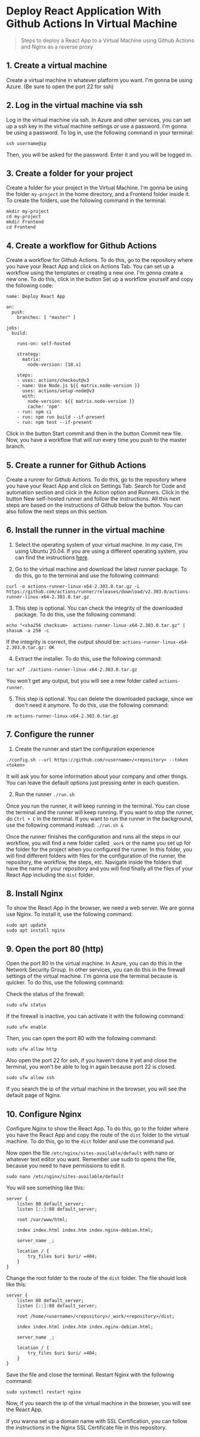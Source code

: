 # Deploy React Application With Github Actions In Virtual Machine

> Steps to deploy a React App to a Virtual Machine using Github Actions and Nginx as a reverse proxy

## 1. Create a virtual machine

Create a virtual machine in whatever platform you want. I'm gonna be using Azure. (Be sure to open the port 22 for ssh)

## 2. Log in the virtual machine via ssh

Log in the virtual machine via ssh. In Azure and other services, you can set up a ssh key in the virtual machine settings or use a password. I'm gonna be using a password. To log in, use the following command in your terminal:

```
ssh username@ip
```

Then, you will be asked for the password. Enter it and you will be logged in.

## 3. Create a folder for your project

Create a folder for your project in the Virtual Machine. I'm gonna be using the folder `my-project` in the home directory, and a Frontend folder inside it. To create the folders, use the following command in the terminal:

```
mkdir my-project
cd my-project
mkdir Frontend
cd Frontend
```

## 4. Create a workflow for Github Actions

Create a workflow for Github Actions. To do this, go to the repository where you have your React App and click on Actions Tab. You can set up a workflow using the templates or creating a new one. I'm gonna create a new one. To do this, click in the button Set up a workflow yourself and copy the following code:

```
name: Deploy React App

on:
  push:
    branches: [ "master" ]

jobs:
  build:

    runs-on: self-hosted

    strategy:
      matrix:
        node-version: [18.x]

    steps:
    - uses: actions/checkout@v3
    - name: Use Node.js ${{ matrix.node-version }}
      uses: actions/setup-node@v3
      with:
        node-version: ${{ matrix.node-version }}
        cache: 'npm'
    - run: npm ci
    - run: npm run build --if-present
    - run: npm test --if-present
```

Click in the button Start commit and then in the button Commit new file. Now, you have a workflow that will run every time you push to the master branch.

## 5. Create a runner for Github Actions

Create a runner for Github Actions. To do this, go to the repository where you have your React App and click on Settings Tab. Search for Code and automation section and click in the Action option and Runners. Click in the button New self-hosted runner and follow the instructions. All this next steps are based on the instructions of Github below the button. You can also follow the next steps on this section.

## 6. Install the runner in the virtual machine

1. Select the operating system of your virtual machine. In my case, I'm using Ubuntu 20.04. If you are using a different operating system, you can find the instructions [here](https://docs.github.com/en/actions/hosting-your-own-runners/adding-self-hosted-runners).

2. Go to the virtual machine and download the latest runner package. To do this, go to the terminal and use the following command:

```
curl -o actions-runner-linux-x64-2.303.0.tar.gz -L https://github.com/actions/runner/releases/download/v2.303.0/actions-runner-linux-x64-2.303.0.tar.gz
```

3. This step is optional. You can check the integrity of the downloaded package. To do this, use the following command:

```
echo "<sha256 checksum>  actions-runner-linux-x64-2.303.0.tar.gz" | shasum -a 256 -c
```

If the integrity is correct, the output should be: `actions-runner-linux-x64-2.303.0.tar.gz: OK`

4. Extract the installer. To do this, use the following command:

```
tar xzf ./actions-runner-linux-x64-2.303.0.tar.gz
```

You won't get any output, but you will see a new folder called `actions-runner`.

5. This step is optional. You can delete the downloaded package, since we don't need it anymore. To do this, use the following command:

```
rm actions-runner-linux-x64-2.303.0.tar.gz
```

## 7. Configure the runner

1. Create the runner and start the configuration experience

```
./config.sh --url https://github.com/<username>/<repository> --token <token>
```

It will ask you for some information about your company and other things. You can leave the default options just pressing enter in each question.

2. Run the runner `./run.sh`

Once you run the runner, it will keep running in the terminal. You can close the terminal and the runner will keep running. If you want to stop the runner, do `Ctrl + C` in the terminal. If you want to run the runner in the background, use the following command instead: `./run.sh &`

Once the runner finishes the configuration and runs all the steps in our workflow, you will find a new folder called `_work` or the name you set up for the folder for the project when you configured the runner. In this folder, you will find different folders with files for the configuration of the runner, the repository, the workflow, the steps, etc. Navigate inside the folders that have the name of your repository and you will find finally all the files of your React App including the `dist` folder.

## 8. Install Nginx

To show the React App in the browser, we need a web server. We are gonna use Nginx. To install it, use the following command:

```
sudo apt update
sudo apt install nginx
```

## 9. Open the port 80 (http)

Open the port 80 in the virtual machine. In Azure, you can do this in the Network Security Group. In other services, you can do this in the firewall settings of the virtual machine. I'm gonna use the terminal because is quicker. To do this, use the following command:

Check the status of the firewall:

```
sudo ufw status
```

If the firewall is inactive, you can activate it with the following command:

```
sudo ufw enable
```

Then, you can open the port 80 with the following command:

```
sudo ufw allow http
```

Also open the port 22 for ssh, if you haven't done it yet and close the terminal, you won't be able to log in again because port 22 is closed.

```
sudo ufw allow ssh
```

If you search the ip of the virtual machine in the browser, you will see the default page of Nginx.

## 10. Configure Nginx

Configure Nginx to show the React App. To do this, go to the folder where you have the React App and copy the route of the `dist` folder to the virtual machine. To do this, go to the `dist` folder and use the command `pwd`.

Now open the file `/etc/nginx/sites-available/default` with nano or whatever text editor you want. Remember use sudo to opens the file, because you need to have permissions to edit it.

```
sudo nano /etc/nginx/sites-available/default
```

You will see something like this:

```
server {
    listen 80 default_server;
    listen [::]:80 default_server;

    root /var/www/html;

    index index.html index.htm index.nginx-debian.html;

    server_name _;

    location / {
        try_files $uri $uri/ =404;
    }
}
```

Change the root folder to the route of the `dist` folder. The file should look like this:

```
server {
    listen 80 default_server;
    listen [::]:80 default_server;

    root /home/<username>/<repository>/_work/<repository>/dist;

    index index.html index.htm index.nginx-debian.html;

    server_name _;

    location / {
        try_files $uri $uri/ =404;
    }
}
```

Save the file and close the terminal. Restart Nginx with the following command:

```
sudo systemctl restart nginx
```

Now, if you search the ip of the virtual machine in the browser, you will see the React App.

If you wanna set up a domain name with SSL Certification, you can follow the instructions in the Nginx SSL Certificate file in this repository.
